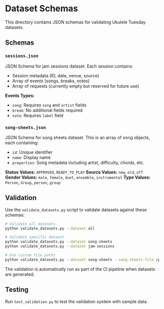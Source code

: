# Dataset Schemas

This directory contains JSON schemas for validating Ukulele Tuesday datasets.

## Schemas

### `sessions.json`
JSON Schema for jam sessions dataset. Each session contains:
- Session metadata (ID, date, venue, source)
- Array of events (songs, breaks, notes)
- Array of requests (currently empty but reserved for future use)

**Events Types:**
- `song`: Requires `song` and `artist` fields
- `break`: No additional fields required
- `note`: Requires `label` field

### `song-sheets.json`
JSON Schema for song sheets dataset. This is an array of song objects, each containing:
- `id`: Unique identifier
- `name`: Display name
- `properties`: Song metadata including artist, difficulty, chords, etc.

**Status Values:** `APPROVED`, `READY_TO_PLAY`
**Source Values:** `new`, `old`, `off`
**Gender Values:** `male`, `female`, `duet`, `ensemble`, `instrumental`
**Type Values:** `Person`, `Group`, `person`, `group`

## Validation

Use the `validate_datasets.py` script to validate datasets against these schemas:

```bash
# Validate all datasets
python validate_datasets.py --dataset all

# Validate specific dataset
python validate_datasets.py --dataset song-sheets
python validate_datasets.py --dataset jam-sessions

# Use custom file paths
python validate_datasets.py --dataset song-sheets --song-sheets-file /path/to/data.json
```

The validation is automatically run as part of the CI pipeline when datasets are generated.

## Testing

Run `test_validation.py` to test the validation system with sample data.
